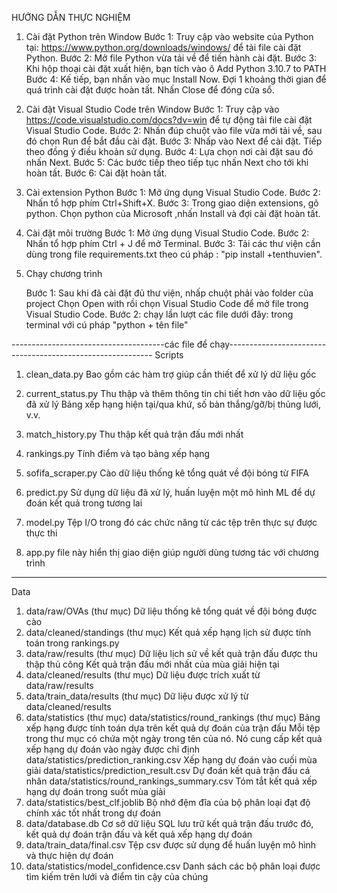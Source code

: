 HƯỚNG DẪN THỰC NGHIỆM

1. Cài đặt Python trên Window
  Bước 1: Truy cập vào website của Python tại: https://www.python.org/downloads/windows/ để tải file cài đặt Python.
  Bước 2: Mở file Python vừa tải về để tiến hành cài đặt.
  Bước 3: Khi hộp thoại cài đặt xuất hiện, bạn tích vào ô Add Python 3.10.7 to PATH
  Bước 4: Kế tiếp, bạn nhấn vào mục Install Now. Đợi 1 khoảng thời gian để quá trình cài đặt được hoàn tất. Nhấn Close để đóng cửa sổ.

2. Cài đặt Visual Studio Code trên Window
  Bước 1: Truy cập vào https://code.visualstudio.com/docs?dv=win để tự động tải file cài đặt Visual Studio Code.
  Bước 2: Nhấn đúp chuột vào file vừa mới tải về, sau đó chọn Run để bắt đầu cài đặt.
  Bước 3: Nhấp vào Next để cài đặt. Tiếp theo đồng ý điều khoản sử dụng.
  Bước 4: Lựa chọn nơi cài đặt sau đó nhấn Next.
  Bước 5:  Các bước tiếp theo tiếp tục nhấn Next cho tới khi hoàn tất. 
  Bước 6: Cài đặt hoàn tất.

3. Cài extension Python
	Bước 1: Mở ứng dụng Visual Studio Code.
	Bước 2: Nhấn tổ hợp phím Ctrl+Shift+X.
	Bước 3: Trong giao diện extensions, gõ python. Chọn python của Microsoft ,nhấn Install và đợi cài đặt hoàn tất.

4. Cài đặt môi trường
	Bước 1: Mở ứng dụng Visual Studio Code.
	Bước 2: Nhấn tổ hợp phím Ctrl + J để mở Terminal.
Bước 3: Tải các thư viện cần dùng trong file requirements.txt theo cú pháp : "pip install +tenthuvien".
 
5. Chạy chương trình 

	Bước 1: Sau khi đã cài đặt đủ thư viện, nhấp chuột phải vào folder của project Chọn Open with rồi chọn Visual Studio Code để mở file trong Visual Studio Code.
	Bước 2: chạy lần lượt các file dưới đây: trong terminal với cú pháp "python + tên file"

--------------------------------------các file để chạy-----------------------------------------------------------
Scripts
1. clean_data.py
Bao gồm các hàm trợ giúp cần thiết để xử lý dữ liệu gốc
2. current_status.py
Thu thập và thêm thông tin chi tiết hơn vào dữ liệu gốc đã xử lý
Bảng xếp hạng hiện tại/qua khứ, số bàn thắng/gỡ/bị thủng lưới, v.v.
3. match_history.py
Thu thập kết quả trận đấu mới nhất
4. rankings.py
Tính điểm và tạo bảng xếp hạng
5. sofifa_scraper.py
Cào dữ liệu thống kê tổng quát về đội bóng từ FIFA
6. predict.py
Sử dụng dữ liệu đã xử lý, huấn luyện một mô hình ML để dự đoán kết quả trong tương lai
7. model.py
Tệp I/O trong đó các chức năng từ các tệp trên thực sự được thực thi

8. app.py
file này hiển thị giao diện giúp người dùng tương tác với chương trình
-----------------------------------------------------------------------------------------------------------------

Data
1. data/raw/OVAs (thư mục)
Dữ liệu thống kê tổng quát về đội bóng được cào
2. data/cleaned/standings (thư mục)
Kết quả xếp hạng lịch sử được tính toán trong rankings.py
3. data/raw/results (thư mục)
Dữ liệu lịch sử về kết quả trận đấu được thu thập thủ công
Kết quả trận đấu mới nhất của mùa giải hiện tại
4. data/cleaned/results (thư mục)
Dữ liệu được trích xuất từ data/raw/results
5. data/train_data/results (thư mục)
Dữ liệu được xử lý từ data/cleaned/results
6. data/statistics (thư mục)
data/statistics/round_rankings (thư mục)
Bảng xếp hạng được tính toán dựa trên kết quả dự đoán của trận đấu
Mỗi tệp trong thư mục có chứa một ngày trong tên của nó. Nó cung cấp kết quả xếp hạng dự đoán vào ngày được chỉ định
data/statistics/prediction_ranking.csv
Xếp hạng dự đoán vào cuối mùa giải
data/statistics/prediction_result.csv
Dự đoán kết quả trận đấu cá nhân
data/statistics/round_rankings_summary.csv
Tóm tắt kết quả xếp hạng dự đoán trong suốt mùa giải
7. data/statistics/best_clf.joblib
Bộ nhớ đệm đĩa của bộ phân loại đạt độ chính xác tốt nhất trong dự đoán
8. data/database.db
Cơ sở dữ liệu SQL lưu trữ kết quả trận đấu trước đó, kết quả dự đoán trận đấu và kết quả xếp hạng dự đoán
9. data/train_data/final.csv
Tệp csv được sử dụng để huấn luyện mô hình và thực hiện dự đoán
10. data/statistics/model_confidence.csv
Danh sách các bộ phân loại được tìm kiếm trên lưới và điểm tin cậy của chúng